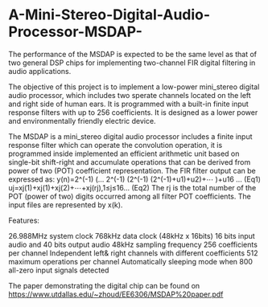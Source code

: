 # A-Mini-Stereo-Digital-Audio-Processor-MSDAP-
The performance of the MSDAP is expected to be the same level as that of two general DSP chips for implementing two-channel FIR digital filtering in audio applications. 

The objective of this project is to implement a low-power mini_stereo digital audio processor, which includes two sperate channels located on the left and right side of human ears. It is programmed with a built-in finite input response filters with up to 256 coefficients. It is designed as a lower power and environmentally friendly electric device.

The MSDAP is a mini_stereo digital audio processor includes a finite input response filter which can operate the convolution operation, it is programmed inside implemented an efficient arithmetic unit based on single-bit shift-right and accumulate operations that can be derived from power of two (POT) coefficient representation. The FIR filter output can be expressed as: y(n)=2^(-1) (… 2^(-1) (2^(-1) (2^(-1)+u1)+u2)+⋯ )+u16 … (Eq1) uj=xj(1)+xj(1)+xj(2)+⋯+xj(rj),1≤j≤16… (Eq2) The rj is the total number of the POT (power of two) digits occurred among all filter POT coefficients. The input files are represented by x(k).

Features:

26.988MHz system clock
768kHz data clock (48kHz x 16bits)
16 bits input audio and 40 bits output audio
48kHz sampling frequency
256 coefficients per channel
Independent left& right channels with different coefficients
512 maximum operations per channel
Automatically sleeping mode when 800 all-zero input signals detected

The paper demonstrating the digital chip can be found on https://www.utdallas.edu/~zhoud/EE6306/MSDAP%20paper.pdf
